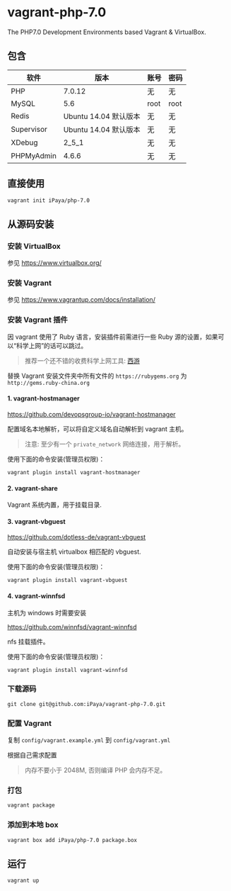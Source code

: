 # vagrant-php-7.0

The PHP7.0 Development Environments based Vagrant & VirtualBox.

## 包含

| 软件 | 版本 | 账号 | 密码 |
| --- | --- | --- | --- |
| PHP | 7.0.12 | 无 | 无 |
| MySQL | 5.6 | root | root |
| Redis | Ubuntu 14.04 默认版本 | 无 | 无 |
| Supervisor | Ubuntu 14.04 默认版本 | 无 | 无 |
| XDebug | 2_5_1 | 无 | 无 |
| PHPMyAdmin | 4.6.6 | 无 | 无 |

## 直接使用

```bash
vagrant init iPaya/php-7.0
```

## 从源码安装

### 安装 VirtualBox

参见 <https://www.virtualbox.org/>

### 安装 Vagrant
 
参见 <https://www.vagrantup.com/docs/installation/>

### 安装 Vagrant 插件

因 vagrant 使用了 Ruby 语言，安装插件前需进行一些 Ruby 源的设置，如果可以“科学上网”的话可以跳过。

> 推荐一个还不错的收费科学上网工具: [西游](https://hixiyou.net/?2346775)

替换 Vagrant 安装文件夹中所有文件的 `https://rubygems.org` 为 `http://gems.ruby-china.org`

#### 1. vagrant-hostmanager
<https://github.com/devopsgroup-io/vagrant-hostmanager>

配置域名本地解析，可以将自定义域名自动解析到 vagrant 主机。

> 注意: 至少有一个 `private_network` 网络连接，用于解析。

使用下面的命令安装(管理员权限)：

```shell
vagrant plugin install vagrant-hostmanager
```

#### 2. vagrant-share
Vagrant 系统内置，用于挂载目录.

#### 3. vagrant-vbguest
<https://github.com/dotless-de/vagrant-vbguest>

自动安装与宿主机 virtualbox 相匹配的 vbguest.

使用下面的命令安装(管理员权限)：

```shell
vagrant plugin install vagrant-vbguest
```

#### 4. vagrant-winnfsd
主机为 windows 时需要安装

<https://github.com/winnfsd/vagrant-winnfsd>

nfs 挂载插件。

使用下面的命令安装(管理员权限)：

```shell
vagrant plugin install vagrant-winnfsd
```

### 下载源码

```shell
git clone git@github.com:iPaya/vagrant-php-7.0.git
```

### 配置 Vagrant

复制 `config/vagrant.example.yml` 到 `config/vagrant.yml`

根据自己需求配置
> 内存不要小于 2048M, 否则编译 PHP 会内存不足。

### 打包

```bash
vagrant package
```

### 添加到本地 box

```bash
vagrant box add iPaya/php-7.0 package.box
```

## 运行

```bash
vagrant up
```